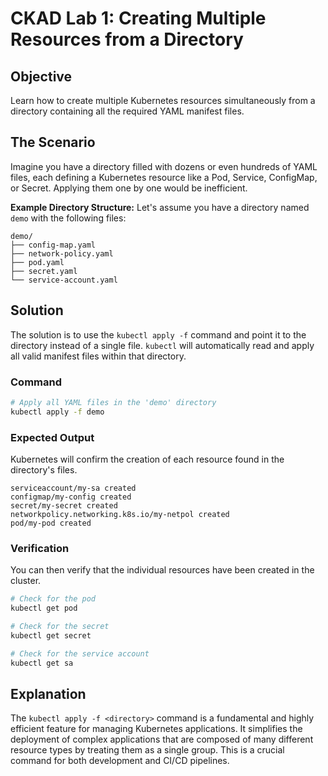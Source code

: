 # CKAD Lab 1: Creating Multiple Resources from a Directory

## Objective
Learn how to create multiple Kubernetes resources simultaneously from a directory containing all the required YAML manifest files.

## The Scenario
Imagine you have a directory filled with dozens or even hundreds of YAML files, each defining a Kubernetes resource like a Pod, Service, ConfigMap, or Secret. Applying them one by one would be inefficient.

**Example Directory Structure:**
Let's assume you have a directory named `demo` with the following files:
```
demo/
├── config-map.yaml
├── network-policy.yaml
├── pod.yaml
├── secret.yaml
└── service-account.yaml
```

## Solution
The solution is to use the `kubectl apply -f` command and point it to the directory instead of a single file. `kubectl` will automatically read and apply all valid manifest files within that directory.

### Command
```bash
# Apply all YAML files in the 'demo' directory
kubectl apply -f demo
```

### Expected Output
Kubernetes will confirm the creation of each resource found in the directory's files.
```
serviceaccount/my-sa created
configmap/my-config created
secret/my-secret created
networkpolicy.networking.k8s.io/my-netpol created
pod/my-pod created
```

### Verification
You can then verify that the individual resources have been created in the cluster.
```bash
# Check for the pod
kubectl get pod

# Check for the secret
kubectl get secret

# Check for the service account
kubectl get sa
```

## Explanation
The `kubectl apply -f <directory>` command is a fundamental and highly efficient feature for managing Kubernetes applications. It simplifies the deployment of complex applications that are composed of many different resource types by treating them as a single group. This is a crucial command for both development and CI/CD pipelines.
